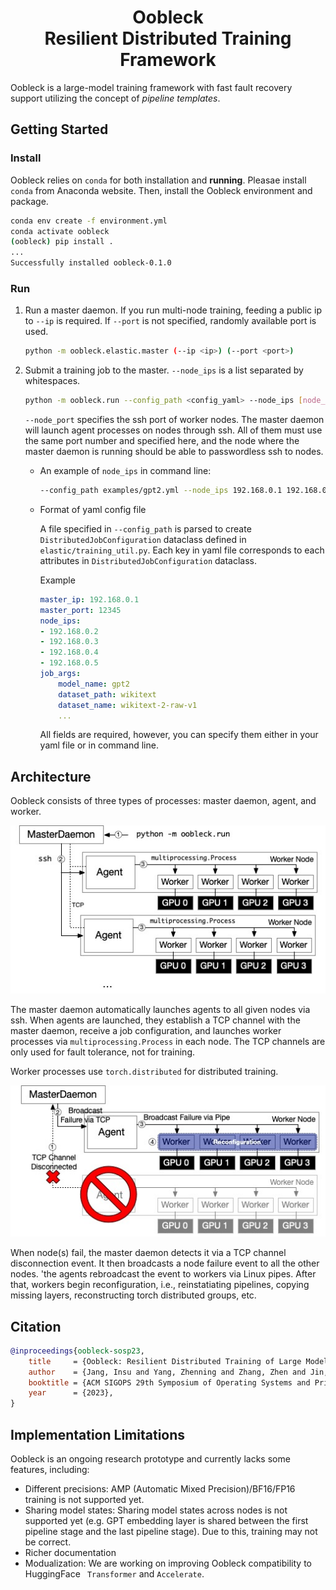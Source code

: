 <h1 align="center">Oobleck<br>
Resilient Distributed Training Framework</h1>

Oobleck is a large-model training framework with fast fault recovery support utilizing the concept of *pipeline templates*.

## Getting Started

### Install

Oobleck relies on `conda` for both installation and **running**. Pleasae install `conda` from Anaconda website. Then, install the Oobleck environment and package.

```bash
conda env create -f environment.yml
conda activate oobleck
(oobleck) pip install .
...
Successfully installed oobleck-0.1.0
```

### Run

1. Run a master daemon. If you run multi-node training, feeding a public ip to `--ip` is required. If `--port` is not specified, randomly available port is used.
    ```bash
    python -m oobleck.elastic.master (--ip <ip>) (--port <port>)
    ```

2. Submit a training job to the master. `--node_ips` is a list separated by whitespaces.

    ```bash
    python -m oobleck.run --config_path <config_yaml> --node_ips [node_ips] (--node_port <node_port>) --master_ip <master_ip> --master_port <master_port>
    ```

    `--node_port` specifies the ssh port of worker nodes. The master daemon will launch agent processes on nodes through ssh. All of them must use the same port number and specified here, and the node where the master daemon is running should be able to passwordless ssh to nodes.

    - An example of `node_ips` in command line:
        ```bash
        --config_path examples/gpt2.yml --node_ips 192.168.0.1 192.168.0.2 192.168.0.3 192.168.0.4 --master_ip ...
        ```

    - Format of yaml config file
    
        A file specified in `--config_path` is parsed to create `DistributedJobConfiguration` dataclass defined in `elastic/training_util.py`.
        Each key in yaml file corresponds to each attributes in `DistributedJobConfiguration` dataclass.

        Example
        ```yaml
        master_ip: 192.168.0.1
        master_port: 12345
        node_ips:
        - 192.168.0.2
        - 192.168.0.3
        - 192.168.0.4
        - 192.168.0.5
        job_args:
            model_name: gpt2
            dataset_path: wikitext
            dataset_name: wikitext-2-raw-v1
            ...
        ```
        All fields are required, however, you can specify them either in your yaml file or in command line.


## Architecture

Oobleck consists of three types of processes: master daemon, agent, and worker.

![oobleck_architecture_initial](docs/assets/img/oobleck_architecture1.jpg)

The master daemon automatically launches agents to all given nodes via ssh.
When agents are launched, they establish a TCP channel with the master daemon, receive a job configuration, and launches worker processes via `multiprocessing.Process` in each node. The TCP channels are only used for fault tolerance, not for training.

Worker processes use `torch.distributed` for distributed training.

![oobleck_architecture_initial](docs/assets/img/oobleck_architecture2.jpg)

When node(s) fail, the master daemon detects it via a TCP channel disconnection event. It then broadcasts a node failure event to all the other nodes.
'the agents rebroadcast the event to workers via Linux pipes. After that, workers begin reconfiguration, i.e., reinstatiating pipelines, copying missing layers, reconstructing torch distributed groups, etc.
## Citation

```bibtex
@inproceedings{oobleck-sosp23,
    title     = {Oobleck: Resilient Distributed Training of Large Models Using Pipeline Templates},
    author    = {Jang, Insu and Yang, Zhenning and Zhang, Zhen and Jin, Xin and Chowdhury, Mosharaf},
    booktitle = {ACM SIGOPS 29th Symposium of Operating Systems and Principles (SOSP '23)},
    year      = {2023},
}
```

## Implementation Limitations
Oobleck is an ongoing research prototype and currently lacks some features, including:

- Different precisions: AMP (Automatic Mixed Precision)/BF16/FP16 training is not supported yet.
- Sharing model states: Sharing model states across nodes is not supported yet (e.g. GPT embedding layer is shared between the first pipeline stage and the last pipeline stage). Due to this, training may not be correct.
- Richer documentation
- Modualization: We are working on improving Oobleck compatibility to HuggingFace `
Transformer` and `Accelerate`.